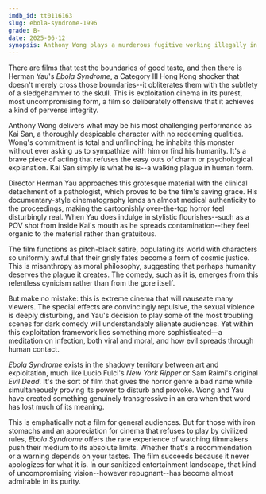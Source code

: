 ```yaml
---
imdb_id: tt0116163
slug: ebola-syndrome-1996
grade: B-
date: 2025-06-12
synopsis: Anthony Wong plays a murderous fugitive working illegally in South Africa who contracts Ebola and becomes a living super-spreader.
---
```


There are films that test the boundaries of good taste, and then there is Herman Yau's _Ebola Syndrome_, a Category III Hong Kong shocker that doesn't merely cross those boundaries--it obliterates them with the subtlety of a sledgehammer to the skull. This is exploitation cinema in its purest, most uncompromising form, a film so deliberately offensive that it achieves a kind of perverse integrity.

Anthony Wong delivers what may be his most challenging performance as Kai San, a thoroughly despicable character with no redeeming qualities. Wong's commitment is total and unflinching; he inhabits this monster without ever asking us to sympathize with him or find his humanity. It's a brave piece of acting that refuses the easy outs of charm or psychological explanation. Kai San simply is what he is--a walking plague in human form.

Director Herman Yau approaches this grotesque material with the clinical detachment of a pathologist, which proves to be the film's saving grace. His documentary-style cinematography lends an almost medical authenticity to the proceedings, making the cartoonishly over-the-top horror feel disturbingly real. When Yau does indulge in stylistic flourishes--such as a POV shot from inside Kai's mouth as he spreads contamination--they feel organic to the material rather than gratuitous.

The film functions as pitch-black satire, populating its world with characters so uniformly awful that their grisly fates become a form of cosmic justice. This is misanthropy as moral philosophy, suggesting that perhaps humanity deserves the plague it creates. The comedy, such as it is, emerges from this relentless cynicism rather than from the gore itself.

But make no mistake: this is extreme cinema that will nauseate many viewers. The special effects are convincingly repulsive, the sexual violence is deeply disturbing, and Yau's decision to play some of the most troubling scenes for dark comedy will understandably alienate audiences. Yet within this exploitation framework lies something more sophisticated—a meditation on infection, both viral and moral, and how evil spreads through human contact.

_Ebola Syndrome_ exists in the shadowy territory between art and exploitation, much like Lucio Fulci's <span data-imdb-id="tt0084719">_New York Ripper_</span> or Sam Raimi's original <span data-imdb-id="tt0083907">_Evil Dead_</span>. It's the sort of film that gives the horror genre a bad name while simultaneously proving its power to disturb and provoke. Wong and Yau have created something genuinely transgressive in an era when that word has lost much of its meaning.

This is emphatically not a film for general audiences. But for those with iron stomachs and an appreciation for cinema that refuses to play by civilized rules, _Ebola Syndrome_ offers the rare experience of watching filmmakers push their medium to its absolute limits. Whether that's a recommendation or a warning depends on your tastes. The film succeeds because it never apologizes for what it is. In our sanitized entertainment landscape, that kind of uncompromising vision--however repugnant--has become almost admirable in its purity.